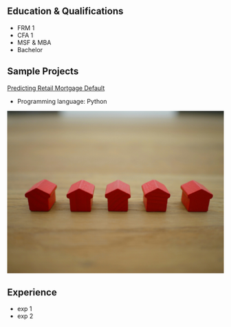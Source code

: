 
## Education & Qualifications
- FRM 1
- CFA 1
- MSF & MBA
- Bachelor

## Sample Projects
[Predicting Retail Mortgage Default][Notebook]

[Notebook]: https://github.com/Hoale2908/retail_mortgage/blob/a4f35e5efdadcb9ecf4a7e41cda5a45583035766/Retail%20Mortgage%20Portfolio%20Model.ipynb
- Programming language: Python

![alt text1][img1]

[img1]: assets/img/tierra-mallorca-JXI2Ap8dTNc-unsplash.jpg "Retail Mortgage"

## Experience
- exp 1
- exp 2